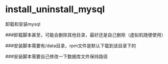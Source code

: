 # install_uninstall_mysql
卸载和安装mysql

###卸载脚本甚至，可能会删除其他目录，最好还是自己删除（虚拟机随便使用）

###安装脚本需要有/data目录，rpm文件是默认下载到该目录下的

###安装脚本需要自己修改一下数据库文件保持路径

